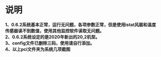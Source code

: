 # 说明
**1、0.6.2系统基本正常，运行无问题，各项参数正常，但是使用istat风扇和温度传感器读不到数值，使用其他监控软件读取无问题。<br>
2、0.6.2系统设定的是2020年新出的20,2机型。<br>
3、config文件已删除三码，使用请自行添加。<br>
4、以上pci文件夹为系统几项截图**

